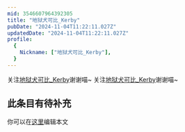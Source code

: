 ```yaml
---
mid: 3546607964392305
title: "地狱犬可比_Kerby"
pubDate: "2024-11-04T11:22:11.027Z"
updatedDate: "2024-11-04T11:22:11.027Z"
profile:
  {
    Nickname: ["地狱犬可比_Kerby"],
  }
---
```


关注[地狱犬可比_Kerby](https://space.bilibili.com/3546607964392305)谢谢喵~ 关注[地狱犬可比_Kerby](https://space.bilibili.com/3546607964392305)谢谢喵~

## 此条目有待补充
你可以在[这里](https://github.com/Yuhanawa/VTuber.ICU-Content/edit/master/v/地狱犬可比_Kerby/index.md)编辑本文
